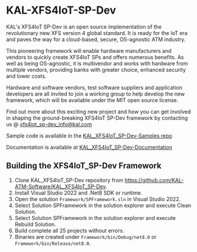 # KAL-XFS4IoT-SP-Dev

KAL's XFS4IoT SP-Dev is an open source implementation of the revolutionary new XFS version 4 global standard. It is ready for the IoT era and paves the way for a cloud-based, secure, OS-agnostic ATM industry.

This pioneering framework will enable hardware manufacturers and vendors to quickly create XFS4IoT SPs and offers numerous benefits. As well as being OS-agnostic, it is multivendor and works with hardware from multiple vendors, providing banks with greater choice, enhanced security and lower costs.

Hardware and software vendors, test software suppliers and application developers are all invited to join a working group to help develop the new framework, which will be available under the MIT open source license.

Find out more about this exciting new project and how you can get involved in shaping the ground-breaking XFS4IoT SP-Dev framework by contacting us @ xfs4iot_sp-dev_info@kal.com

Sample code is available in the [KAL_XFS4IoT_SP-Dev-Samples repo](https://github.com/KAL-ATM-Software/KAL_XFS4IoT_SP-Dev-Samples)

Documentation is available at [KAL_XFS4IoT_SP-Dev-Documentation](https://kal-atm-software.github.io/KAL_XFS4IoT_SP-Dev-Documentation/)

## Building the XFS4IoT_SP-Dev Framework

1. Clone KAL_XFS4IoT_SP-Dev repository from https://github.com/KAL-ATM-Software/KAL_XFS4IoT_SP-Dev.
2. Install Visual Studio 2022 and .Net8 SDK or runtime.
3. Open the solution `Framework/SPFramework.sln` in Visual Studio 2022.
4. Select Solution SPFramework in the solution explorer and execute Clean Solution.
5. Select Solution SPFramework in the solution explorer and execute Rebuild Solution.
6. Build complete all 25 projects without errors.
7. Binaries are created under `Framework/bin/Debug/net8.0` or `Framework/bin/Release/net8.0`.